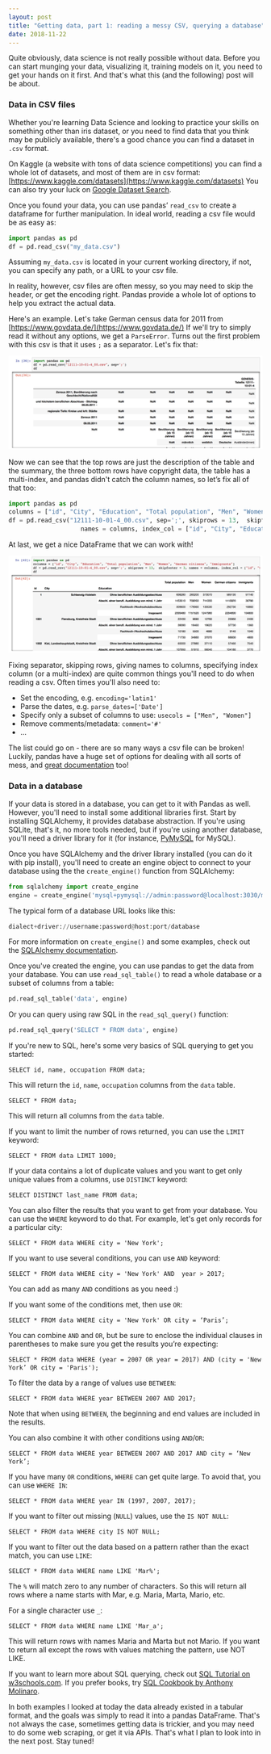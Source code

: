 ```yaml
---
layout: post
title: "Getting data, part 1: reading a messy CSV, querying a database"
date: 2018-11-22
---
```


Quite obviously, data science is not really possible without data. Before you can start munging your data, 
visualizing it, training models on it, you need to get your hands on it first. 
And that's what this (and the following) post will be about.

### Data in CSV files

Whether you're learning Data Science and looking to practice your skills on something other than iris dataset, 
or you need to find data that you think may be publicly available, there's a good chance you can find a dataset in 
`.csv` format.

On Kaggle (a website with tons of data science competitions) you can find a whole lot of datasets, and most of them 
are in csv format: [https://www.kaggle.com/datasets](https://www.kaggle.com/datasets)
You can also try your luck on [Google Dataset Search](https://toolbox.google.com/datasetsearch).

Once you found your data, you can use pandas’ `read_csv` to create a dataframe for further manipulation. 
In ideal world, reading a csv file would be as easy as: 

```python
import pandas as pd
df = pd.read_csv("my_data.csv")
```

Assuming `my_data.csv` is located in your current working directory, if not, you can specify any 
path, or a URL to your csv file.

In reality, however, csv files are often messy, so you may need to skip the header, or get the 
encoding right. Pandas provide a whole lot of options to help you extract the actual data.

Here's an example. Let's take German census data for 2011 from [https://www.govdata.de/](https://www.govdata.de/)
If we'll try to simply read it without any options, we get a `ParseError`. 
Turns out the first problem with this csv is that it uses `;` as a separator. Let's fix that:

![census-data](/images/DE-census-01.png)

Now we can see that the top rows are just the description of the table and the summary, 
the three bottom rows have copyright data, the table has a multi-index, and pandas didn't catch 
the column names, so let’s fix all of that too: 

```python
import pandas as pd
columns = ["id", "City", "Education", "Total population", "Men", "Women", "German citizens", "Immigrants"]
df = pd.read_csv("12111-10-01-4_00.csv", sep=';', skiprows = 13,  skipfooter = 3, 
                    names = columns, index_col = ["id", "City", "Education"])

```
 
At last, we get a nice DataFrame that we can work with!

![census-dataframe](/images/DE-census-02.png)

Fixing separator, skipping rows, giving names to columns, specifying index column (or a multi-index)
 are quite common things you'll need to do when reading a csv. Often times you'll also need to:
 
* Set the encoding, e.g.  `encoding='latin1'`
* Parse the dates, e.g. `parse_dates=['Date']`
* Specify only a subset of columns to use: `usecols = ["Men", "Women"]`
* Remove comments/metadata: `comment='#'`
* ...

The list could go on - there are so many ways a csv file can be broken! 
Luckily, pandas have a huge set of options for dealing with all sorts of mess, and 
[great documentation](https://pandas.pydata.org/pandas-docs/stable/io.html#io-read-csv-table) too! 

### Data in a database 

If your data is stored in a database, you can get to it with Pandas as well. However, you'll need to install some 
additional libraries first. Start by installing SQLAlchemy, it provides database abstraction. If you're using SQLite, 
that's it, no more tools needed, but if you're using another database, you'll need a driver library for it 
(for instance, [PyMySQL](https://github.com/PyMySQL/PyMySQL) for MySQL).

Once you have SQLAlchemy and the driver library installed (you can do it with pip install), you'll need to create an 
engine object to connect to your database using the the `create_engine()` function from SQLAlchemy:

```python
from sqlalchemy import create_engine
engine = create_engine('mysql+pymysql://admin:password@localhost:3030/mydatabase')
``` 
The typical form of a database URL looks like this:

```python
dialect+driver://username:password@host:port/database
```
For more information on `create_engine()` and some examples, check out 
the [SQLAlchemy documentation](http://docs.sqlalchemy.org/en/latest/core/engines.html).

Once you've created the engine, you can use pandas to get the data from your database. 
You can use `read_sql_table()` to read a whole database or a subset of columns from a table:

```python
pd.read_sql_table('data', engine)
``` 

Or you can query using raw SQL in the `read_sql_query()` function:

```python
pd.read_sql_query('SELECT * FROM data', engine)
```

If you're new to SQL, here's some very basics of SQL querying to get you started:

```
SELECT id, name, occupation FROM data;
```
This will return the `id`, `name`, `occupation` columns from the `data` table.

```
SELECT * FROM data;
```
This will return all columns from the `data` table.

If you want to limit the number of rows returned, you can use the `LIMIT` keyword:
```
SELECT * FROM data LIMIT 1000;
```

If your data contains a lot of duplicate values and you want to get only unique values from a columns, use `DISTINCT` 
keyword:
```
SELECT DISTINCT last_name FROM data;
```

You can also filter the results that you want to get from your database. You can use the `WHERE` keyword to do that. 
For example, let's get only records for a particular city:  
```
SELECT * FROM data WHERE city = 'New York';
```

If you want to use several conditions, you can use `AND` keyword:
``` 
SELECT * FROM data WHERE city = 'New York' AND  year > 2017;
```
You can add as many `AND` conditions as you need :)

If you want some of the conditions met, then use `OR`: 
```
SELECT * FROM data WHERE city = 'New York' OR city = ‘Paris’;
```

You can combine `AND` and `OR`, but be sure to enclose the individual clauses in parentheses to make sure you get 
the results you’re expecting:
```
SELECT * FROM data WHERE (year = 2007 OR year = 2017) AND (city = 'New York’ OR city = 'Paris');
```

To filter the data by a range of values use `BETWEEN`: 
```
SELECT * FROM data WHERE year BETWEEN 2007 AND 2017;
```
Note that when using `BETWEEN`, the beginning and end values are included in the results. 

You can also combine it with other conditions using `AND`/`OR`:
``` 
SELECT * FROM data WHERE year BETWEEN 2007 AND 2017 AND city = ‘New York’;
```

If you have many `OR` conditions, `WHERE` can get quite large. To avoid that, you can use `WHERE IN`: 
```
SELECT * FROM data WHERE year IN (1997, 2007, 2017);
```

If you want to filter out missing (`NULL`) values, use the `IS NOT NULL`:
```
SELECT * FROM data WHERE city IS NOT NULL;
```

If you want to filter out the data based on a pattern rather than the exact match, you can use `LIKE`: 
```
SELECT * FROM data WHERE name LIKE 'Mar%';
```
The `%` will match zero to any number of characters. So this will return all rows where a name starts with Mar, e.g. Maria, Marta, Mario, etc.

For a single character use `_`:
```
SELECT * FROM data WHERE name LIKE 'Mar_a';
```
This will return rows with names Maria and Marta but not Mario. 
If you want to return all except the rows with values matching the pattern, use NOT LIKE. 

If you want to learn more about SQL querying, check out [SQL Tutorial on w3schools.com](https://www.w3schools.com/sql/default.asp).
If you prefer books, try [SQL Cookbook by Anthony Molinaro](http://shop.oreilly.com/product/9780596009762.do).  

In both examples I looked at today the data already existed in a tabular format, and the goals was simply to 
read it into a pandas DataFrame. That's not always the case, sometimes getting data is trickier, and you may need to do some 
web scraping, or get it via APIs. That's what I plan to look into in the next post. Stay tuned!   





 

 



 


